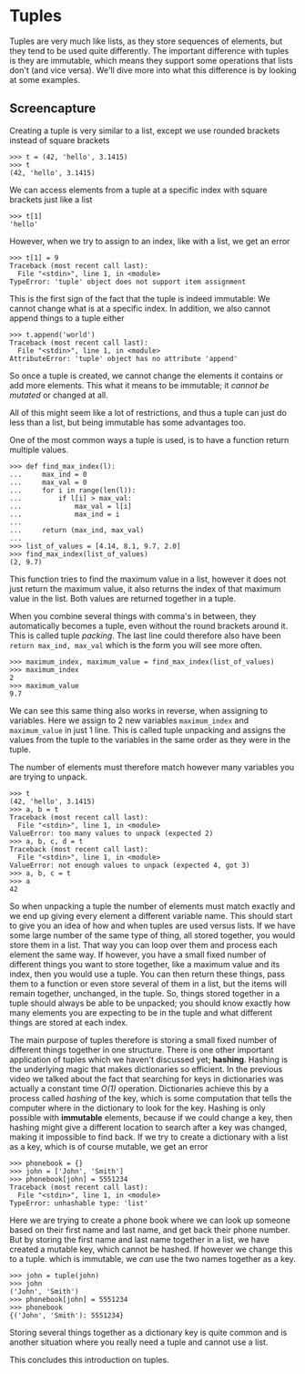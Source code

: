 # Tuples

Tuples are very much like lists, as they store sequences of elements, but they tend to be used quite differently. The important difference with tuples is they are immutable, which means they support some operations that lists don't (and vice versa). We'll dive more into what this difference is by looking at some examples.

## Screencapture

Creating a tuple is very similar to a list, except we use rounded brackets
instead of square brackets

	>>> t = (42, 'hello', 3.1415)
	>>> t
	(42, 'hello', 3.1415)

We can access elements from a tuple at a specific index with square brackets
just like a list

	>>> t[1]
	'hello'

However, when we try to assign to an index, like with a list, we get an error

	>>> t[1] = 9
	Traceback (most recent call last):
	  File "<stdin>", line 1, in <module>
	TypeError: 'tuple' object does not support item assignment

This is the first sign of the fact that the tuple is indeed immutable: We
cannot change what is at a specific index. In addition, we also cannot append
things to a tuple either

	>>> t.append('world')
	Traceback (most recent call last):
	  File "<stdin>", line 1, in <module>
	AttributeError: 'tuple' object has no attribute 'append'

So once a tuple is created, we cannot change the elements it contains or add
more elements. This what it means to be immutable; it *cannot be mutated* or
changed at all.

All of this might seem like a lot of restrictions, and thus a tuple can just do
less than a list, but being immutable has some advantages too.

One of the most common ways a tuple is used, is to have a function return
multiple values.

	>>> def find_max_index(l):
	...     max_ind = 0
	...     max_val = 0
	...     for i in range(len(l)):
	...         if l[i] > max_val:
	...             max_val = l[i]
	...             max_ind = i
	...     
	...     return (max_ind, max_val)
	... 
	>>> list_of_values = [4.14, 8.1, 9.7, 2.0]
	>>> find_max_index(list_of_values)
	(2, 9.7)

This function tries to find the maximum value in a list, however it does not just
return the maximum value, it also returns the index of that maximum value
in the list. Both values are returned together in a tuple.

When you combine several things with comma's in between, they automatically becomes a tuple, even without the round brackets around it. This is called tuple *packing*. The last line could therefore also have been
`return max_ind, max_val` which is the form you will see more often.

	>>> maximum_index, maximum_value = find_max_index(list_of_values)
	>>> maximum_index
	2
	>>> maximum_value
	9.7

We can see this same thing also works in reverse, when assigning to variables.
Here we assign to 2 new variables `maximum_index` and `maximum_value` in just 1
line. This is called tuple unpacking and assigns the values from the tuple to
the variables in the same order as they were in the tuple.

The number of elements must therefore match however many variables you are trying to unpack.

	>>> t
	(42, 'hello', 3.1415)
	>>> a, b = t
	Traceback (most recent call last):
	  File "<stdin>", line 1, in <module>
	ValueError: too many values to unpack (expected 2)
	>>> a, b, c, d = t
	Traceback (most recent call last):
	  File "<stdin>", line 1, in <module>
	ValueError: not enough values to unpack (expected 4, got 3)
	>>> a, b, c = t
	>>> a
	42

So when unpacking a tuple the number of elements must match exactly and we end up giving every element a different variable name. This should start to give you an idea of how and when tuples are used versus lists. If we have some large number of the same type of thing, all stored together, you would store them in a list. That way you can loop over them and process each element the same way.
If however, you have a small fixed number of different things you want to store
together, like a maximum value and its index, then you would use a tuple. You
can then return these things, pass them to a function or even store several of
them in a list, but the items will remain together, unchanged, in the tuple.
So, things stored together in a tuple should always be able to be unpacked; you should know exactly how many elements you are expecting to be in the tuple and what different things are stored at each index.

The main purpose of tuples therefore is storing a small fixed number of
different things together in one structure. There is one other important
application of tuples which we haven't discussed yet; **hashing**. Hashing is
the underlying magic that makes dictionaries so efficient. In the previous
video we talked about the fact that searching for keys in dictionaries was
actually a constant time *O(1)* operation. Dictionaries achieve this
by a process called *hashing* of the key, which is some computation that tells
the computer where in the dictionary to look for the key. Hashing is only
possible with **immutable** elements, because if we could change a key, then
hashing might give a different location to search after a key was changed,
making it impossible to find back. If we try to create a dictionary with a list
as a key, which is of course mutable, we get an error

	>>> phonebook = {}
	>>> john = ['John', 'Smith']
	>>> phonebook[john] = 5551234
	Traceback (most recent call last):
	  File "<stdin>", line 1, in <module>
	TypeError: unhashable type: 'list'

Here we are trying to create a phone book where we can look up someone based on
their first name and last name, and get back their phone number. But by storing
the first name and last name together in a list, we have created a mutable key,
which cannot be hashed. If however we change this to a tuple. which is
immutable, we *can* use the two names together as a key.

	>>> john = tuple(john)
	>>> john
	('John', 'Smith')
	>>> phonebook[john] = 5551234
	>>> phonebook
	{('John', 'Smith'): 5551234}

Storing several things together as a dictionary key is quite common and is
another situation where you really need a tuple and cannot use a list.

This concludes this introduction on tuples.
